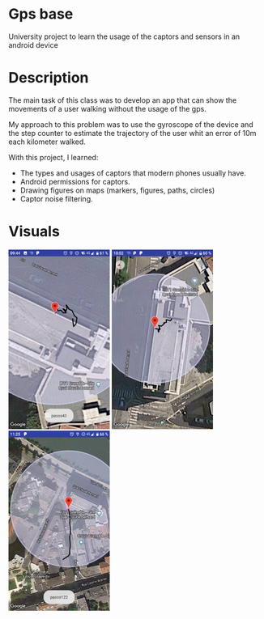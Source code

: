 # Gps base
University project to learn the usage of the captors and sensors in an android device
# Description

The main task of this class was to develop an app that can show the movements of a user walking without the usage of the gps.

My approach to this problem was to use the gyroscope of the device and the step counter to estimate the trajectory of the user whit an error of 10m each kilometer walked.

With this project, I learned: 
- The types and usages of captors that modern phones usually have.
- Android permissions for captors.
- Drawing figures on maps (markers, figures, paths, circles)
- Captor noise filtering.

# Visuals
<div>
<img src="docImgs/gps1.png" alt="Demonstration 1" width="200px" >
<img src="docImgs/gps2.png" alt="Demonstration 2" width="200px" >
<img src="docImgs/gps3.png" alt="Demonstration 3" width="200px" >
</div>
